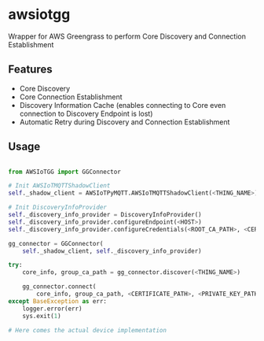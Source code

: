 # awsiotgg

Wrapper for AWS Greengrass to perform Core Discovery and Connection Establishment

## Features

* Core Discovery
* Core Connection Establishment
* Discovery Information Cache (enables connecting to Core even connection to Discovery Endpoint is lost)
* Automatic Retry during Discovery and Connection Establishment

## Usage

```python

from AWSIoTGG import GGConnector

# Init AWSIoTMQTTShadowClient
self._shadow_client = AWSIoTPyMQTT.AWSIoTMQTTShadowClient(<THING_NAME>)

# Init DiscoveryInfoProvider
self._discovery_info_provider = DiscoveryInfoProvider()
self._discovery_info_provider.configureEndpoint(<HOST>)
self._discovery_info_provider.configureCredentials(<ROOT_CA_PATH>, <CERTIFICATE_PATH>, <PRIVATE_KEY_PATH>)

gg_connector = GGConnector(
    self._shadow_client, self._discovery_info_provider)

try:
    core_info, group_ca_path = gg_connector.discover(<THING_NAME>)

    gg_connector.connect(
        core_info, group_ca_path, <CERTIFICATE_PATH>, <PRIVATE_KEY_PATH>)
except BaseException as err:
    logger.error(err)
    sys.exit(1)

# Here comes the actual device implementation

```
